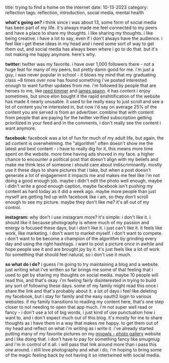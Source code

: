 title: trying to find a home on the internet
date: 10-13-2023
category: reflection
tags: reflection, introduction, social media, mental health

**what's going on?**
i think since i was about 13, some form of social media has been part of my life. it's always made me feel connected to my peers and have a place to share my thoughts. i like sharing my thoughts. i like being creative. i have a lot to say, even if i don't always have the audience. i feel like i get these ideas in my head and i need some sort of way to get them out, and social media has always been where i go to do that. but it's not making me happy anymore. here's why. 

**twitter:**
twitter was my favorite. i have over 1,000 followers there - not a huge feat for many of my peers, but pretty damn good for me. i'm just a guy, i was never popular in school - it blows my mind that my graduating class ~8 times over now has found something i've posted interested enough to want further updates from me. i'm followed by people that are heroes to me, like [reed timmer](https://twitter.com/reedtimmeraccu) and [james spann](https://twitter.com/spann). it has content i enjoy sometimes, but since elon bought it the rapid enshitification of the website has made it nearly unusable. it used to be really easy to just scroll and see a lot of content you're interested in, but now i'd say on average 25% of the content you are served is from an advertiser. combine that with content from people that are paying for the twitter verified subscription getting prioritized in your feed and in the comments, i don't really see the content i want anymore.

**facebook:**
facebook was a lot of fun for much of my adult life, but again, the ad content is overwhelming. the "algorithm" often doesn't show me the latest and best content - i have to really dig for it. this means more time spent on the website. more time having ads shoved in my face. a higher chance to encounter a political post that doesn't align with my beliefs and make me think less of someone i should care about indiscriminantly. mostly use it these days to share pictures that i take, but when a post doesn't generate a lot of engagement it impacts me and makes me feel like i'm not doing a good enough job. maybe i didn't edit the photo well enough, maybe i didn't write a good enough caption, maybe facebook isn't pushing my content as hard today as it did a week ago. maybe more people than just myself are getting fed up with facebook like i am, so they don't scroll enough to see my picture. maybe they don't like me? it's all out of my control.

**instagram:**
why don't i use instagram more? it's simple: i don't like it. i should like it because photography is where much of my passion and energy is focused these days, but i don't like it. i just can't like it. it feels like work, like marketing. i don't want to market myself. i don't want to compete. i don't want to be become a champion of the algorithm by grinding every day and using the right hashtags. i want to post a picture once in awhile and hope people see it and are brought joy by it. it's just feels like a lot of work for something that should feel natural, so i don't use it much.

**so what do i do?**
i guess i'm going to try maintaining a blog and a website. just writing what i've written so far brings me some of that feeling that i used to get by sharing my thoughts on social media. maybe 10 people will read this, and that's okay. i'm feeling fairly disinterested in trying to build any sort of following these days. some of my family might read this once i share the link and that's probably about it. a lot of days i feel like deleting my facebook, but i stay for family and the easy oauth2 login to various websites. if my family transitions to reading my content here, that's one step closer to not needing to open that app much. i'm not super well read or fancy - i don't use a lot of big words, i just kind of use punctuation how i want to, and i don't expect much out of this blog. it's mostly for me to share thoughts as i have them in a way that makes me happy. to get them out of my head and reflect on what i'm writing as i write it. i've already started putting many of my favorite pictures on my [mnowls - photo gallery](https://mnowls.com/photos.html) website and i like doing that. i don't have to pay for something fancy like smugmug and i'm in control of it all. i will pass that link around more than i pass this one around. i still love photography and what i do, i'm hoping to bring some of the magic feeling back by not having it so intertwined with social media.